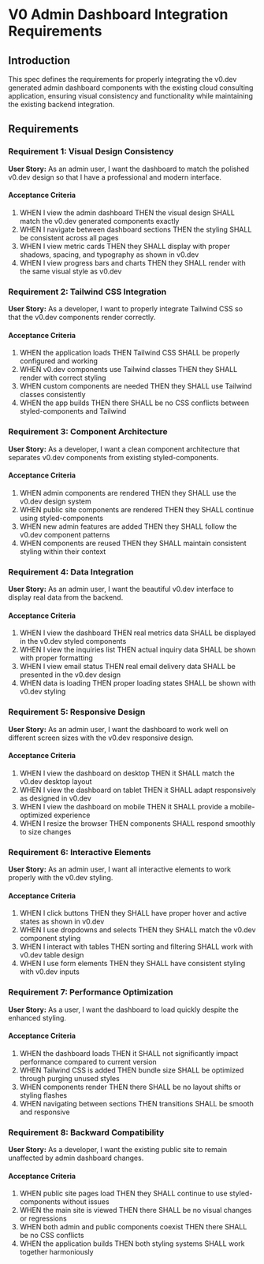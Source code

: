 # V0 Admin Dashboard Integration Requirements

## Introduction

This spec defines the requirements for properly integrating the v0.dev generated admin dashboard components with the existing cloud consulting application, ensuring visual consistency and functionality while maintaining the existing backend integration.

## Requirements

### Requirement 1: Visual Design Consistency

**User Story:** As an admin user, I want the dashboard to match the polished v0.dev design so that I have a professional and modern interface.

#### Acceptance Criteria

1. WHEN I view the admin dashboard THEN the visual design SHALL match the v0.dev generated components exactly
2. WHEN I navigate between dashboard sections THEN the styling SHALL be consistent across all pages
3. WHEN I view metric cards THEN they SHALL display with proper shadows, spacing, and typography as shown in v0.dev
4. WHEN I view progress bars and charts THEN they SHALL render with the same visual style as v0.dev

### Requirement 2: Tailwind CSS Integration

**User Story:** As a developer, I want to properly integrate Tailwind CSS so that the v0.dev components render correctly.

#### Acceptance Criteria

1. WHEN the application loads THEN Tailwind CSS SHALL be properly configured and working
2. WHEN v0.dev components use Tailwind classes THEN they SHALL render with correct styling
3. WHEN custom components are needed THEN they SHALL use Tailwind classes consistently
4. WHEN the app builds THEN there SHALL be no CSS conflicts between styled-components and Tailwind

### Requirement 3: Component Architecture

**User Story:** As a developer, I want a clean component architecture that separates v0.dev components from existing styled-components.

#### Acceptance Criteria

1. WHEN admin components are rendered THEN they SHALL use the v0.dev design system
2. WHEN public site components are rendered THEN they SHALL continue using styled-components
3. WHEN new admin features are added THEN they SHALL follow the v0.dev component patterns
4. WHEN components are reused THEN they SHALL maintain consistent styling within their context

### Requirement 4: Data Integration

**User Story:** As an admin user, I want the beautiful v0.dev interface to display real data from the backend.

#### Acceptance Criteria

1. WHEN I view the dashboard THEN real metrics data SHALL be displayed in the v0.dev styled components
2. WHEN I view the inquiries list THEN actual inquiry data SHALL be shown with proper formatting
3. WHEN I view email status THEN real email delivery data SHALL be presented in the v0.dev design
4. WHEN data is loading THEN proper loading states SHALL be shown with v0.dev styling

### Requirement 5: Responsive Design

**User Story:** As an admin user, I want the dashboard to work well on different screen sizes with the v0.dev responsive design.

#### Acceptance Criteria

1. WHEN I view the dashboard on desktop THEN it SHALL match the v0.dev desktop layout
2. WHEN I view the dashboard on tablet THEN it SHALL adapt responsively as designed in v0.dev
3. WHEN I view the dashboard on mobile THEN it SHALL provide a mobile-optimized experience
4. WHEN I resize the browser THEN components SHALL respond smoothly to size changes

### Requirement 6: Interactive Elements

**User Story:** As an admin user, I want all interactive elements to work properly with the v0.dev styling.

#### Acceptance Criteria

1. WHEN I click buttons THEN they SHALL have proper hover and active states as shown in v0.dev
2. WHEN I use dropdowns and selects THEN they SHALL match the v0.dev component styling
3. WHEN I interact with tables THEN sorting and filtering SHALL work with v0.dev table design
4. WHEN I use form elements THEN they SHALL have consistent styling with v0.dev inputs

### Requirement 7: Performance Optimization

**User Story:** As a user, I want the dashboard to load quickly despite the enhanced styling.

#### Acceptance Criteria

1. WHEN the dashboard loads THEN it SHALL not significantly impact performance compared to current version
2. WHEN Tailwind CSS is added THEN bundle size SHALL be optimized through purging unused styles
3. WHEN components render THEN there SHALL be no layout shifts or styling flashes
4. WHEN navigating between sections THEN transitions SHALL be smooth and responsive

### Requirement 8: Backward Compatibility

**User Story:** As a developer, I want the existing public site to remain unaffected by admin dashboard changes.

#### Acceptance Criteria

1. WHEN public site pages load THEN they SHALL continue to use styled-components without issues
2. WHEN the main site is viewed THEN there SHALL be no visual changes or regressions
3. WHEN both admin and public components coexist THEN there SHALL be no CSS conflicts
4. WHEN the application builds THEN both styling systems SHALL work together harmoniously